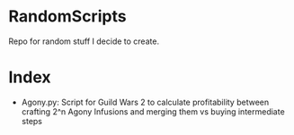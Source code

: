 # RandomScripts
Repo for random stuff I decide to create.

# Index

- Agony.py: Script for Guild Wars 2 to calculate profitability between crafting 2^n Agony Infusions and merging them vs buying intermediate steps
